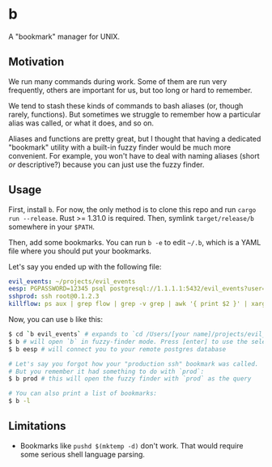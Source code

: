 # b

A "bookmark" manager for UNIX.

## Motivation

We run many commands during work. Some of them are run very frequently, others are important for us,
but too long or hard to remember.

We tend to stash these kinds of commands to bash aliases (or, though rarely, functions). But
sometimes we struggle to remember how a particular alias was called, or what it does, and so on.

Aliases and functions are pretty great, but I thought that having a dedicated "bookmark" utility
with a built-in fuzzy finder would be much more convenient. For example, you won't have to deal with
naming aliases (short *or* descriptive?) because you can just use the fuzzy finder.

## Usage

First, install `b`. For now, the only method is to clone this repo and run `cargo run --release`.
Rust >= 1.31.0 is required. Then, symlink `target/release/b` somewhere in your `$PATH`.

Then, add some bookmarks. You can run `b -e` to edit `~/.b`, which is a YAML file where you should
put your bookmarks.

Let's say you ended up with the following file:
```yaml
evil_events: ~/projects/evil_events
eesp: PGPASSWORD=12345 psql postgresql://1.1.1.1:5432/evil_events?user=0exp
sshprod: ssh root@0.1.2.3
killflow: ps aux | grep flow | grep -v grep | awk '{ print $2 }' | xargs kill -9
```

Now, you can use `b` like this:
```sh
$ cd `b evil_events` # expands to `cd /Users/[your name]/projects/evil_events
$ b # will open `b` in fuzzy-finder mode. Press [enter] to use the selected bookmark
$ b eesp # will connect you to your remote postgres database

# Let's say you forgot how your "production ssh" bookmark was called.
# But you remember it had something to do with `prod`:
$ b prod # this will open the fuzzy finder with `prod` as the query

# You can also print a list of bookmarks:
$ b -l
```

## Limitations

- Bookmarks like `pushd $(mktemp -d)` don't work. That would require some serious shell language
parsing.
